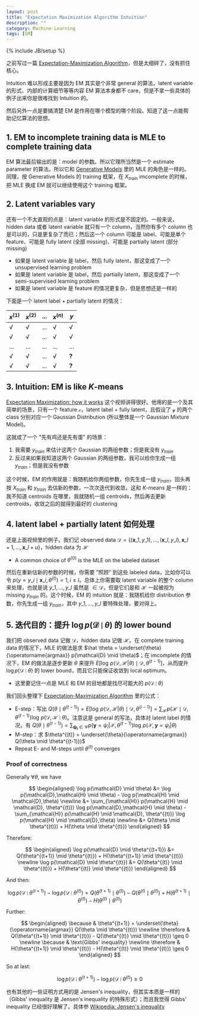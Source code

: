 ```yaml
---
layout: post
title: "Expectation Maximization Algorithm Intuition"
description: ""
category: Machine-Learning
tags: [EM]
---
```

{% include JB/setup %}

之前写过一篇 [Expectation-Maximization Algorithm](/machine-learning/2014/12/28/expectation-maximization-algorithm)，但是太细碎了，没有抓住核心。

Intuition 难以形成主要是因为 EM 其实是个非常 general 的算法，latent variable 的形式、内部的计算细节等等内容 EM 算法本身都不 care，但是不拿一些具体的例子出来你是很难找到 Intuition 的。

然后另外一点是要搞清楚 EM 是作用在哪个模型的哪个阶段。知道了这一点能帮助记忆算法的思想。

## 1. EM to incomplete training data is MLE to complete training data

EM 算法最后输出的是：model 的参数。所以它理所当然是一个 estimate parameter 的算法。所以它和 [Generative Models](/machine-learning/2018/04/04/generative-models) 里的 MLE 的角色是一样的。同理，按 Generative Models 的 training 框架，在 $X_{train}$ imcomplete 的时候，把 MLE 换成 EM 就可以继续使用这个 training 框架。

## 2. Latent variables vary

还有一个不太直观的点是：latent variable 的形式是不固定的。一般来说，hidden data 或者 latent variable 就只有一个 column，当然你有多个 column 也是可以的，只是更复杂了而已；然后这一个 column 可能是 label、可能是单个 feature、可能是 fully latent (全部 missing)、可能是 partially latent (部分 missing)

- 如果是 latent variable 是 label，然后 fully latent，那这变成了一个 unsupervised learning problem
- 如果是 latent variable 是 label，然后 partially latent，那这变成了一个 semi-supervised learning problem
- 如果是 latent variable 是 feature 的情况更复杂，但是思想还是一样的

下面是一个 latent label + partially latent 的情况：

| $x^{(1)}$ | $x^{(2)}$ | ... | $x^{(n)}$ | $y$   |
|-----------|-----------|-----|-----------|-------|
| √         | √         | ... | √         | √     |
| √         | √         | ... | √         | √     |
| ...       | ...       | ... | ...       | ...   |
| √         | √         | ... | √         | **?** |
| √         | √         | ... | √         | **?** |

## 3. Intuition: EM is like $K$-means

[Expectation Maximization: how it works](https://www.youtube.com/watch?v=iQoXFmbXRJA) 这个视频讲得很好。他用的是一个及其简单的场景，只有一个 feature $\mathcal{x}$，latent label + fully latent，且假设了 $\mathcal{y}$ 的两个 class 分别对应一个 Gaussian Distribution (所以整体是一个 Gaussian Mixture Model)。

这就成了一个 "先有鸡还是先有蛋" 的场景：

1. 我需要 $y_{train}$ 来估计这两个 Gaussian 的两组参数；但是我没有 $y_{train}$
1. 反过来如果我知道这两个 Gaussian 的两组参数，我可以给你生成一组 $y_{train}$；但是我没有参数

这个时候，EM 的作用就是：我随机给你两组参数，你先生成一组 $y_{train}$，回头再按 $X_{train}$ 和 $y_{train}$ 去估新的参数，一次次迭代到收敛。这和 $K$-means 是一样的：我不知道 centroids 在哪里，我就随机一组 centroids，然后再去更新 centroids，收敛之后的就得到最好的 clustering

## 4. latent label + partially latent 如何处理

还是上面视频里的例子。我们记 observed data $\mathcal{D} = \lbrace (\mathbf{x}\_1, y\_1), \dots, (\mathbf{x}\_l, y\_l), \mathbf{x}\_{l+1}, \dots, \mathbf{x}\_{l+u} \rbrace$，hidden data 为 $\mathcal{H}$

- A common choice of $\theta^{(0)}$ is the MLE on the labeled dataset

然后在重新估新的参数的时候，你需要 ”照顾“ 到这些 labeled data，比如你可以令 $p(y=y\_i \mid \mathbf{x}\_i, \theta^{(t)}) = 1, i \leq l$。总体上你需要取 latent variable 的整个 column 来处理，也就是说 $y\_1, \dots, y\_l$ 虽然是 $\in \mathcal{D}$，但是它们是和 $\mathcal{H}$ 一起被视为 missing $y_{train}$ 的。这个时候，EM 的 intuition 就是：我随机给你 distribution 参数，你先生成一组 $y_{train}$，其中 $y\_1, \dots, y\_l$ 要特殊处理，要对得上。

## 5. 迭代目的：提升 $\log p(\mathcal{D} \mid \theta)$ 的 lower bound

我们把 observed data 记做 $\mathcal{D}$，hidden data 记做 $\mathcal{H}$。在 complete training data 的情况下，MLE 的做法是求 $\hat \theta = \underset{\theta}{\operatorname{argmax}} p(\mathcal{D} \mid \theta)$；在 imcomplete 的情况下，EM 的做法是逐步更新 $\theta$ 来提升 $E \left [ \log \, p(\mathcal{D},\mathcal{H} \vert \theta) \mid \mathcal{D}, \theta^{(t-1)} \right ]$，从而提升 $\log p(\mathcal{D} \mid \theta)$ 的 lower bound，而且它只能保证收敛到 local optimum。

- 这里要记住一点是 MLE 和 EM 的目地都是找尽可能大的 $p(\mathcal{D} \mid \theta)$

我们回头整理下 [Expectation-Maximization Algorithm](/machine-learning/2014/12/28/expectation-maximization-algorithm) 里的公式：

- E-step：写出 $Q(\theta \mid \theta^{(t-1)}) = E \left [ \log \, p(\mathcal{D},\mathcal{H} \vert \theta) \mid \mathcal{D}, \theta^{(i-1)} \right ] = \sum_{\mathcal{H}} p(\mathcal{H} \mid \mathcal{D}, \theta^{(t-1)}) \log \, p(\mathcal{D}, \mathcal{H} \mid \theta)$。注意这是 general 的写法，具体对 latent label 的情况，有 $Q(\theta \mid \theta^{(t-1)}) = \sum_{\mathbf{\psi_i} \in \Psi}{p(\mathbf{y} =\psi_i \vert  \mathcal{X}, \theta^{(t-1)}) \log \, p(\mathcal{X},\mathbf{y} = \psi_i \vert \theta)}$
- M-step：求 $\theta^{(t)} = \underset{\theta}{\operatorname{argmax}} Q(\theta \mid \theta^{(t-1)})$
- Repeat E- and M-steps until $\theta^{(t)}$ converges

### Proof of correctness

Generally $\forall \theta$, we have

$$
\begin{aligned}
\log p(\mathcal{D} \mid \theta) &= \log p(\mathcal{D},\mathcal{H} \mid \theta) - \log p(\mathcal{H} \mid \mathcal{D},\theta) \newline
                                &= \sum_{\mathcal{H}} p(\mathcal{H} \mid \mathcal{D}, \theta^{(t)}) \log p(\mathcal{D},\mathcal{H} \mid \theta) - \sum_{\mathcal{H}} p(\mathcal{H} \mid \mathcal{D}, \theta^{(t)}) \log p(\mathcal{H} \mid \mathcal{D},\theta) \newline
                                &= Q(\theta \mid \theta^{(t)}) + H(\theta \mid \theta^{(t)})
\end{aligned}
$$

Therefore:

$$
\begin{aligned}
\log p(\mathcal{D} \mid \theta^{(t+1)}) &= Q(\theta^{(t+1)} \mid \theta^{(t)}) + H(\theta^{(t+1)} \mid \theta^{(t)}) \newline
\log p(\mathcal{D} \mid \theta^{(t)}) &= Q(\theta^{(t)} \mid \theta^{(t)}) + H(\theta^{(t)} \mid \theta^{(t)}) 
\end{aligned}
$$

And then:

$$
\log p(\mathcal{D} \mid \theta^{(t+1)}) - \log p(\mathcal{D} \mid \theta^{(t)}) = Q(\theta^{(t+1)} \mid \theta^{(t)}) - Q(\theta^{(t)} \mid \theta^{(t)}) + H(\theta^{(t+1)} \mid \theta^{(t)}) - H(\theta^{(t)} \mid \theta^{(t)}) 
$$

Further:

$$
\begin{aligned}
\because & \theta^{(t+1)} = \underset{\theta}{\operatorname{argmax}} Q(\theta \mid \theta^{(t)}) \newline
\therefore & Q(\theta^{(t+1)} \mid \theta^{(t)}) - Q(\theta^{(t)} \mid \theta^{(t)}) \geq 0 \newline
\because & \text{Gibbs' inequality} \newline
\therefore & H(\theta^{(t+1)} \mid \theta^{(t)}) - H(\theta^{(t)} \mid \theta^{(t)}) \geq 0
\end{aligned}
$$

So at last:

$$
\log p(\mathcal{D} \mid \theta^{(t+1)}) - \log p(\mathcal{D} \mid \theta^{(t)}) \geq 0 
$$

也有其他的一些证明方式用的是 Jensen's inequality，但其实本质是一样的（Gibbs' inequality 是 Jensen's inequality 的特殊形式）；而且我觉得 Gibbs' inequality 已经很好理解了。具体参 [Wikipedia: Jensen's inequality](https://en.wikipedia.org/wiki/Jensen%27s_inequality#Information_theory)